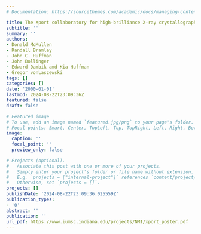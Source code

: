 ```yaml
---
# Documentation: https://sourcethemes.com/academic/docs/managing-content/

title: The Xport collaboratory for high-brilliance X-ray crystallography
subtitle: ''
summary: ''
authors:
- Donald McMullen
- Randall Bramley
- John C. Huffman
- John Bollinger
- Edward Dambik amd Kia Huffman
- Gregor vonLaszewski
tags: []
categories: []
date: '2000-01-01'
lastmod: 2024-08-22T23:09:36Z
featured: false
draft: false

# Featured image
# To use, add an image named `featured.jpg/png` to your page's folder.
# Focal points: Smart, Center, TopLeft, Top, TopRight, Left, Right, BottomLeft, Bottom, BottomRight.
image:
  caption: ''
  focal_point: ''
  preview_only: false

# Projects (optional).
#   Associate this post with one or more of your projects.
#   Simply enter your project's folder or file name without extension.
#   E.g. `projects = ["internal-project"]` references `content/project/deep-learning/index.md`.
#   Otherwise, set `projects = []`.
projects: []
publishDate: '2024-08-22T23:09:36.025559Z'
publication_types:
- '0'
abstract: ''
publication: ''
url_pdf: https://www.iumsc.indiana.edu/projects/NMI/xport_poster.pdf
---
```

